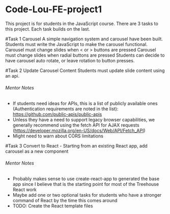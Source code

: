 # Code-Lou-FE-project1
This project is for students in the JavaScript course.
There are 3 tasks to this project. Each task builds on the last.

#Task 1 Carousel
A simple navigation system and carousel have been built.
Students must write the JavaScript to make the carousel functional.
Carousel must change slides when < or > buttons are pressed
Carousel must change slides when radial buttons are pressed
Students can decide to have carousel auto rotate, or leave rotation to button presses.

#Task 2 Update Carousel Content
Students must update slide content using an api.
###### Mentor Notes
- If students need ideas for APIs, this is a list of publicly available ones (Authentication requirements are noted in the list): https://github.com/public-apis/public-apis
- Unless they have a need to support legacy browser capabilities, we generally recommend using the fetch API for AJAX requests (https://developer.mozilla.org/en-US/docs/Web/API/Fetch_API)
- Might need to warn about CORS limitations

#Task 3 Convert to React - Starting from an existing React app, add carousel as a new component
###### Mentor Notes
- Probably makes sense to use create-react-app to generated the base app since I believe that is the starting point for most of the Treehouse React work
- Maybe add one or two optional tasks for students who have a stronger command of React by the time this comes around
- TODO: Create the React template files
